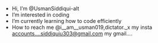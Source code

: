-  Hi, I’m @UsmanSiddiqui-alt
-  I’m interested in coding
-  I’m currently learning how to code efficiently
-  How to reach me @i__am__usman019,dictator._x my insta accounts....siddiquiu303@gmail.com my gmail....


<!---
UsmanSiddiqui-alt/UsmanSiddiqui-alt is a ✨ special ✨ repository because its `README.md` (this file) appears on your GitHub profile.
You can click the Preview link to take a look at your changes.
--->
